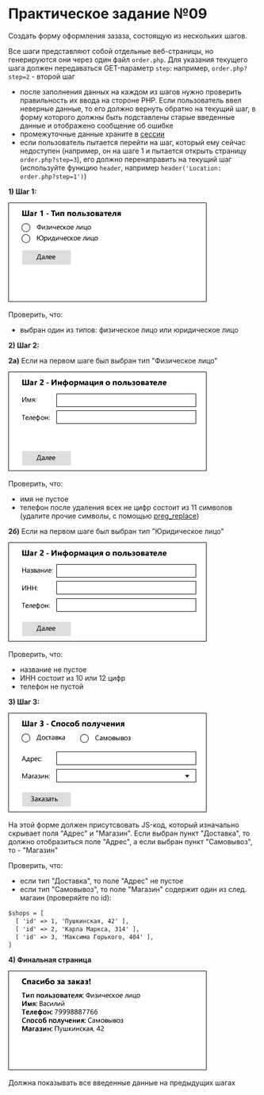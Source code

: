 Практическое задание №09
=======================

Создать форму оформления зазаза, состоящую из нескольких шагов.

Все шаги представляют собой отдельные веб-страницы, но генерируются они через один файл `order.php`. Для указания текущего шага должен передаваться GET-параметр `step`: например, `order.php?step=2` - второй шаг

- после заполнения данных на каждом из шагов нужно проверить правильность их ввода на стороне PHP. Если пользователь ввел неверные данные, то его должно вернуть обратно на текущий шаг, в форму которого должны быть подставлены старые введенные данные и отображено сообщение об ошибке
- промежуточные данные храните в [сессии](https://www.php.net/manual/ru/session.examples.basic.php)
- если пользователь пытается перейти на шаг, который ему сейчас недоступен (например, он на шаге 1 и пытается открыть страницу `order.php?step=3`), его должно перенаправить на текущий шаг (используйте функцию `header`, например `header('Location: order.php?step=1')`)


**1) Шаг 1:**

![](media/oit_pr09_1.png)

Проверить, что:
- выбран один из типов: физическое лицо или юридическое лицо

**2) Шаг 2:**

**2а)** Если на первом шаге был выбран тип "Физическое лицо"

![](media/oit_pr09_2a.png)

Проверить, что:
- имя не пустое
- телефон после удаления всех не цифр состоит из 11 символов (удалите прочие символы, с помощью [preg_replace](https://www.php.net/manual/ru/function.preg-replace.php))

**2б)** Если на первом шаге был выбран тип "Юридическое лицо"

![](media/oit_pr09_2b.png)

Проверить, что:
- название не пустое
- ИНН состоит из 10 или 12 цифр
- телефон не пустой

**3) Шаг 3:**

![](media/oit_pr09_3.png)

На этой форме должен присутсвовать JS-код, который изначально скрывает поля "Адрес" и "Магазин". Если выбран пункт "Доставка", то должно отобразиться поле "Адрес", а если выбран пункт "Самовывоз", то - "Магазин"

Проверить, что:
- если тип "Доставка", то поле "Адрес" не пустое
- если тип "Самовывоз", то поле "Магазин" содержит один из след. магаин (проверяйте по id):
```
$shops = [
  [ 'id' => 1, 'Пушкинская, 42' ],
  [ 'id' => 2, 'Карла Маркса, 314' ],
  [ 'id' => 3, 'Максима Горького, 404' ],
]
```

**4) Финальная страница**

![](media/oit_pr09_4.png)

Должна показывать все введенные данные на предыдущих шагах
